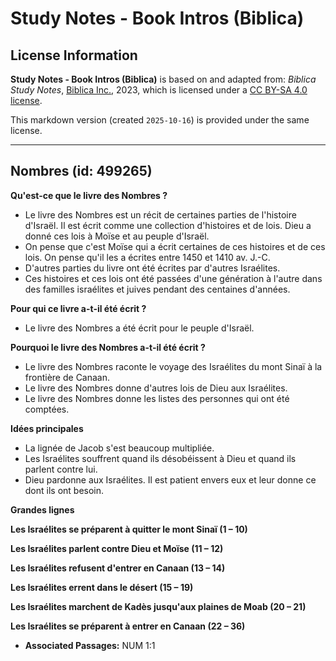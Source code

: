 # Study Notes - Book Intros (Biblica)

## License Information

**Study Notes - Book Intros (Biblica)** is based on and adapted from: _Biblica Study Notes_, [Biblica Inc.](https://www.biblica.com/), 2023, which is licensed under a [CC BY-SA 4.0 license](https://creativecommons.org/licenses/by-sa/4.0/legalcode.en).

This markdown version (created `2025-10-16`) is provided under the same license.



--------------------------------

## Nombres (id: 499265)

**Qu'est\-ce que le livre des Nombres ?**

* Le livre des Nombres est un récit de certaines parties de l'histoire d'Israël. Il est écrit comme une collection d'histoires et de lois. Dieu a donné ces lois à Moïse et au peuple d'Israël.
* On pense que c'est Moïse qui a écrit certaines de ces histoires et de ces lois. On pense qu'il les a écrites entre 1450 et 1410 av. J.\-C.
* D'autres parties du livre ont été écrites par d'autres Israélites.
* Ces histoires et ces lois ont été passées d'une génération à l'autre dans des familles israélites et juives pendant des centaines d'années.

**Pour qui ce livre a\-t\-il été écrit ?**

* Le livre des Nombres a été écrit pour le peuple d'Israël.

**Pourquoi le livre des Nombres a\-t\-il été écrit ?**

* Le livre des Nombres raconte le voyage des Israélites du mont Sinaï à la frontière de Canaan.
* Le livre des Nombres donne d'autres lois de Dieu aux Israélites.
* Le livre des Nombres donne les listes des personnes qui ont été comptées.

**Idées principales**

* La lignée de Jacob s'est beaucoup multipliée.
* Les Israélites souffrent quand ils désobéissent à Dieu et quand ils parlent contre lui.
* Dieu pardonne aux Israélites. Il est patient envers eux et leur donne ce dont ils ont besoin.

**Grandes lignes**

**Les Israélites se préparent à quitter le mont Sinaï (1 – 10\)**

**Les Israélites parlent contre Dieu et Moïse (11 – 12\)**

**Les Israélites refusent d'entrer en Canaan (13 – 14\)**

**Les Israélites errent dans le désert (15 – 19\)**

**Les Israélites marchent de Kadès jusqu'aux plaines de Moab (20 – 21\)**

**Les Israélites se préparent à entrer en Canaan (22 – 36\)**

* **Associated Passages:** NUM 1:1

